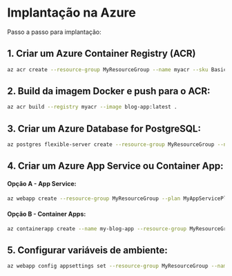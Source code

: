 # Implantação na Azure
Passo a passo para implantação:

## 1. Criar um Azure Container Registry (ACR)
```bash
az acr create --resource-group MyResourceGroup --name myacr --sku Basic
```

## 2. Build da imagem Docker e push para o ACR:
```bash
az acr build --registry myacr --image blog-app:latest .
```

## 3. Criar um Azure Database for PostgreSQL:
```bash
az postgres flexible-server create --resource-group MyResourceGroup --name my-postgres-server --admin-user adminuser --admin-password yourpassword --sku-name Standard_B1ms --tier Burstable --version 13 --storage-size 32
```

## 4. Criar um Azure App Service ou Container App:
#### Opção A - App Service:
```bash
az webapp create --resource-group MyResourceGroup --plan MyAppServicePlan --name my-blog-app --deployment-container-image-name myacr.azurecr.io/blog-app:latest
```
#### Opção B - Container Apps:
```bash
az containerapp create --name my-blog-app --resource-group MyResourceGroup --image myacr.azurecr.io/blog-app:latest --environment MyContainerAppEnv --ingress external --target-port 5000
```

## 5. Configurar variáveis de ambiente:
```bash
az webapp config appsettings set --resource-group MyResourceGroup --name my-blog-app --settings DATABASE_URL="postgresql://adminuser:yourpassword@my-postgres-server.postgres.database.azure.com/blogdb?sslmode=require"
```
